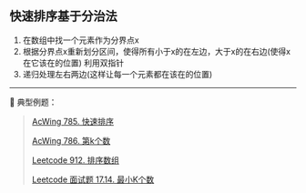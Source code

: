 ## 快速排序基于分治法
1. 在数组中找一个元素作为分界点x
2. 根据分界点x重新划分区间，使得所有小于x的在左边，大于x的在右边(使得x在它该在的位置)
    利用双指针
3. 递归处理左右两边(这样让每一个元素都在该在的位置)
****
📑 典型例题：
> [AcWing 785. 快速排序](https://www.acwing.com/problem/content/787/)
>
> [AcWing 786. 第k个数](https://www.acwing.com/problem/content/786/)
>
> [Leetcode 912. 排序数组](https://leetcode-cn.com/problems/sort-an-array/)
>
> [Leetcode 面试题 17.14. 最小K个数](https://leetcode-cn.com/problems/smallest-k-lcci/)